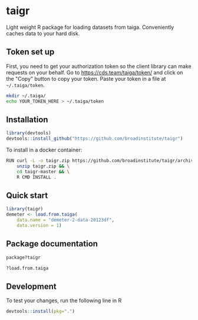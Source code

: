 # taigr

Light weight R package for loading datasets from taiga. Conveniently caches data to your hard disk.

## Token set up

First, you need to get your authorization token so the client library can make requests on your behalf. Go to https://cds.team/taiga/token/ and click on the "Copy" button to copy your token. Paste your token in a file at `~/.taiga/token`.

```sh
mkdir ~/.taiga/
echo YOUR_TOKEN_HERE > ~/.taiga/token
```

## Installation

```R
library(devtools)
devtools::install_github("https://github.com/broadinstitute/taigr")
```

To install in a docker container:
```sh
RUN curl -L -o taigr.zip https://github.com/broadinstitute/taigr/archive/master.zip && \
    unzip taigr.zip && \
    cd taigr-master && \
    R CMD INSTALL .
```



## Quick start

```R
library(taigr)
demeter <- load.from.taiga(
	data.name = "demeter-2-data-20123df",
	data.version = 1)
```


## Package documentation

```R
package?taigr

?load.from.taiga
```

## Development

To test your changes, run the following line in R
```R
devtools::install(pkg=".")
```